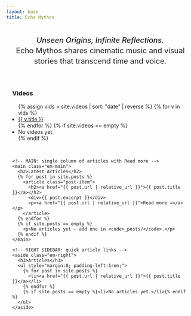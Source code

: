 ```yaml
---
layout: base
title: Echo Mythos
---
```


<div class="tagline">
  <em>Unseen Origins, Infinite Reflections.</em><br>
  Echo Mythos shares cinematic music and visual stories that transcend time and voice.
</div>

<style>
/* Tagline styling */
.tagline {
  text-align: center;
  font-size: 1.25rem;
  margin: 1.5rem auto 2.5rem;
  line-height: 1.4;
}
.tagline em {
  font-style: italic;
  font-weight: 500;
}

/* Override Minima's narrow wrapper on THIS page */
.page-content .wrapper { max-width: none; padding: 0; }

/* Outer page margins (exactly ~2cm each side) */
.page-wrap { padding-left: 2cm; padding-right: 2cm; }

/* 3-column grid: left sidebar, wide main, right sidebar */
.em-grid {
  display: grid;
  grid-template-columns: 240px minmax(0, 1fr) 240px; /* sidebars narrow, main wide */
  column-gap: 2cm;  /* 2cm gap between columns */
  row-gap: 2rem;
  align-items: start;
}

.em-main { min-width: 0; }           /* prevents overflow */
.em-main .post-item { margin: 2rem 0; }
.em-main .post-item h2 { margin: 0 0 .5rem; }

/* Mobile: stack with comfy padding */
@media (max-width: 1100px){
  .page-wrap { padding-left: 1rem; padding-right: 1rem; }
  .em-grid { grid-template-columns: 1fr; column-gap: 0; }
}
</style>

<div class="page-wrap">
  <div class="em-grid">
    <!-- LEFT SIDEBAR: Videos -->
    <aside class="em-left">
      <h3>Videos</h3>
      <ul style="margin:0; padding-left:1rem;">
        {% assign vids = site.videos | sort: "date" | reverse %}
        {% for v in vids %}
          <li><a href="{{ v.url | relative_url }}">{{ v.title }}</a></li>
        {% endfor %}
        {% if site.videos == empty %}<li>No videos yet.</li>{% endif %}
      </ul>
    </aside>

    <!-- MAIN: single column of articles with Read more -->
    <main class="em-main">
      <h2>Latest Articles</h2>
      {% for post in site.posts %}
        <article class="post-item">
          <h2><a href="{{ post.url | relative_url }}">{{ post.title }}</a></h2>
          <div>{{ post.excerpt }}</div>
          <p><a href="{{ post.url | relative_url }}">Read more →</a></p>
        </article>
      {% endfor %}
      {% if site.posts == empty %}
        <p>No articles yet — add one in <code>_posts/</code>.</p>
      {% endif %}
    </main>

    <!-- RIGHT SIDEBAR: quick article links -->
    <aside class="em-right">
      <h3>Articles</h3>
      <ul style="margin:0; padding-left:1rem;">
        {% for post in site.posts %}
          <li><a href="{{ post.url | relative_url }}">{{ post.title }}</a></li>
        {% endfor %}
        {% if site.posts == empty %}<li>No articles yet.</li>{% endif %}
      </ul>
    </aside>
  </div>
</div>
